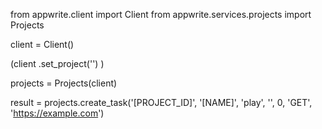 from appwrite.client import Client
from appwrite.services.projects import Projects

client = Client()

(client
  .set_project('')
)

projects = Projects(client)

result = projects.create_task('[PROJECT_ID]', '[NAME]', 'play', '', 0, 'GET', 'https://example.com')

